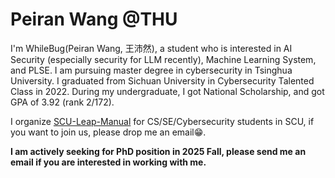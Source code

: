 # Peiran Wang @THU


I'm WhileBug(Peiran Wang, 王沛然), a student who is interested in AI Security (especially security for LLM recently), Machine Learning System, and PLSE. I am pursuing master degree in cybersecurity in Tsinghua University. I graduated from Sichuan University in Cybersecurity Talented Class in 2022. During my undergraduate, I got National Scholarship, and got GPA of 3.92 (rank 2/172). 

I organize [SCU-Leap-Manual](https://scu-cs-runner.github.io/SurviveSCUManual/) for CS/SE/Cybersecurity students in SCU, if you want to join us, please drop me an email😁.

**I am actively seeking for PhD position in 2025 Fall, please send me an email if you are interested in working with me.**